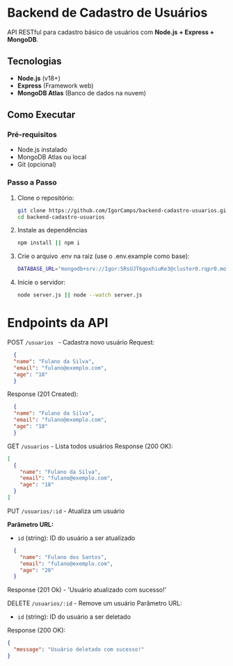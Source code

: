 # Backend de Cadastro de Usuários

API RESTful para cadastro básico de usuários com **Node.js + Express + MongoDB**.

## Tecnologias
- **Node.js** (v18+)
- **Express** (Framework web)
- **MongoDB Atlas** (Banco de dados na nuvem)

## Como Executar

### Pré-requisitos
- Node.js instalado
- MongoDB Atlas ou local
- Git (opcional)

### Passo a Passo
1. Clone o repositório:
   ```bash
   git clone https://github.com/IgorCamps/backend-cadastro-usuarios.git
   cd backend-cadastro-usuarios

2. Instale as dependências
   ```bash
   npm install || npm i
   ```
3. Crie o arquivo .env na raiz (use o .env.example como base):
   ```bash
   DATABASE_URL="mongodb+srv://Igor:5RsUJT6goxhiuRe3@cluster0.rqpr0.mongodb.net/Users?retryWrites=true&w=majority&appName=Cluster0"
   ```

4. Inicie o servidor:
     ```bash
     node server.js || node --watch server.js
     ```
# Endpoints da API
POST `/usuarios ` - Cadastra novo usuário
Request:

```json
  {
  "name": "Fulano da Silva",
  "email": "fulano@exemplo.com",
  "age": "18"
  }
```
Response (201 Created):
```json
  {
  "name": "Fulano da Silva",
  "email": "fulano@exemplo.com",
  "age": "18"
  }
```
GET `/usuarios` - Lista todos usuários
Response (200 OK):
```json
[
  {
    "name": "Fulano da Silva",
    "email": "fulano@exemplo.com",
    "age": "18"
  }
]
```
PUT `/usuarios/:id` - Atualiza um usuário

**Parâmetro URL:**
- `id` (string): ID do usuário a ser atualizado

```json
  {
    "name": "Fulano dos Santos",
    "email": "fulano@exemplo.com",
    "age": "20"
  }
```

Response (201 Ok) - 'Usuário atualizado com sucesso!'

DELETE `/usuarios/:id` - Remove um usuário
Parâmetro URL:
- `id` (string): ID do usuário a ser deletado

Response (200 OK):
```json
{
  "message": "Usuário deletado com sucesso!"
}
```
